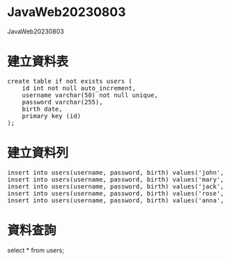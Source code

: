 # JavaWeb20230803
JavaWeb20230803

# 建立資料表
<pre>
create table if not exists users (
	id int not null auto_increment,
    username varchar(50) not null unique,
    password varchar(255),
    birth date,
    primary key (id)
);
</pre>

# 建立資料列
<pre>
insert into users(username, password, birth) values('john', '1234', '1954-12-8');
insert into users(username, password, birth) values('mary', '5678', '1973-12-18');
insert into users(username, password, birth) values('jack', '1111', '1982-10-10');
insert into users(username, password, birth) values('rose', '2222', '1990-8-8');
insert into users(username, password, birth) values('anna', '3333', '2002-5-3');
</pre>

# 資料查詢
select * from users;
